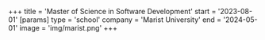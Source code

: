 +++
title = 'Master of Science in Software Development'
start = '2023-08-01'
[params]
    type = 'school'
    company = 'Marist University'
    end = '2024-05-01'
    image = 'img/marist.png'
+++
